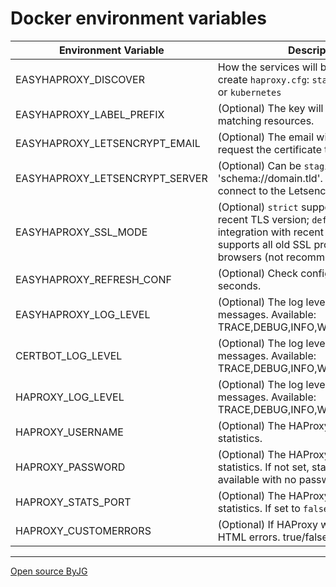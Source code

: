 # Docker environment variables

| Environment Variable            | Description                                                                                                                                                                                    | Default       |
|---------------------------------|------------------------------------------------------------------------------------------------------------------------------------------------------------------------------------------------|---------------|
| EASYHAPROXY_DISCOVER            | How the services will be discovered to create `haproxy.cfg`:  `static`, `docker`, `swarm` or `kubernetes`                                                                                      | **required**  |
| EASYHAPROXY_LABEL_PREFIX        | (Optional) The key will search for matching resources.                                                                                                                                         | `easyhaproxy` |
| EASYHAPROXY_LETSENCRYPT_EMAIL   | (Optional) The email will be used to request the certificate to Letsencrypt                                                                                                                    | *empty*       |
| EASYHAPROXY_LETSENCRYPT_SERVER  | (Optional) Can be `staging` or 'schema://domain.tld'. If set, will try to connect to the Letsencrypt test server                                                                               | *empty*       |
| EASYHAPROXY_SSL_MODE            | (Optional) `strict` supports only the most recent TLS version; `default` good SSL integration with recent browsers; `loose` supports all old SSL protocols for old browsers (not recommended). | `default`     |
| EASYHAPROXY_REFRESH_CONF        | (Optional) Check configuration every N seconds.                                                                                                                                                | 10            |
| EASYHAPROXY_LOG_LEVEL           | (Optional) The log level for EasyHAproxy messages. Available: TRACE,DEBUG,INFO,WARN,ERROR,FATAL                                                                                                | DEBUG         |
| CERTBOT_LOG_LEVEL               | (Optional) The log level for Certbot messages. Available: TRACE,DEBUG,INFO,WARN,ERROR,FATAL                                                                                                    | DEBUG         |
| HAPROXY_LOG_LEVEL               | (Optional) The log level for HAProxy messages. Available: TRACE,DEBUG,INFO,WARN,ERROR,FATAL                                                                                                    | INFO          |
| HAPROXY_USERNAME                | (Optional) The HAProxy username to the statistics.                                                                                                                                             | `admin`       |
| HAPROXY_PASSWORD                | (Optional) The HAProxy password to the statistics. If not set, statistics will be available with no password                                                                                   | *empty*       |
| HAPROXY_STATS_PORT              | (Optional) The HAProxy port to the statistics. If set to `false`, disable statistics                                                                                                           | `1936`        |
| HAPROXY_CUSTOMERRORS            | (Optional) If HAProxy will use custom HTML errors. true/false.                                                                                                                                 | `false`       |



----
[Open source ByJG](http://opensource.byjg.com)
